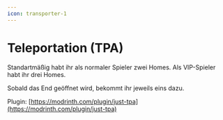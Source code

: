 ```yaml
---
icon: transporter-1
---
```


# Teleportation (TPA)

Standartmäßig habt ihr als normaler Spieler zwei Homes. Als VIP-Spieler habt ihr drei Homes.

Sobald das End geöffnet wird, bekommt ihr jeweils eins dazu.



Plugin: [https://modrinth.com/plugin/just-tpa](https://modrinth.com/plugin/just-tpa)
